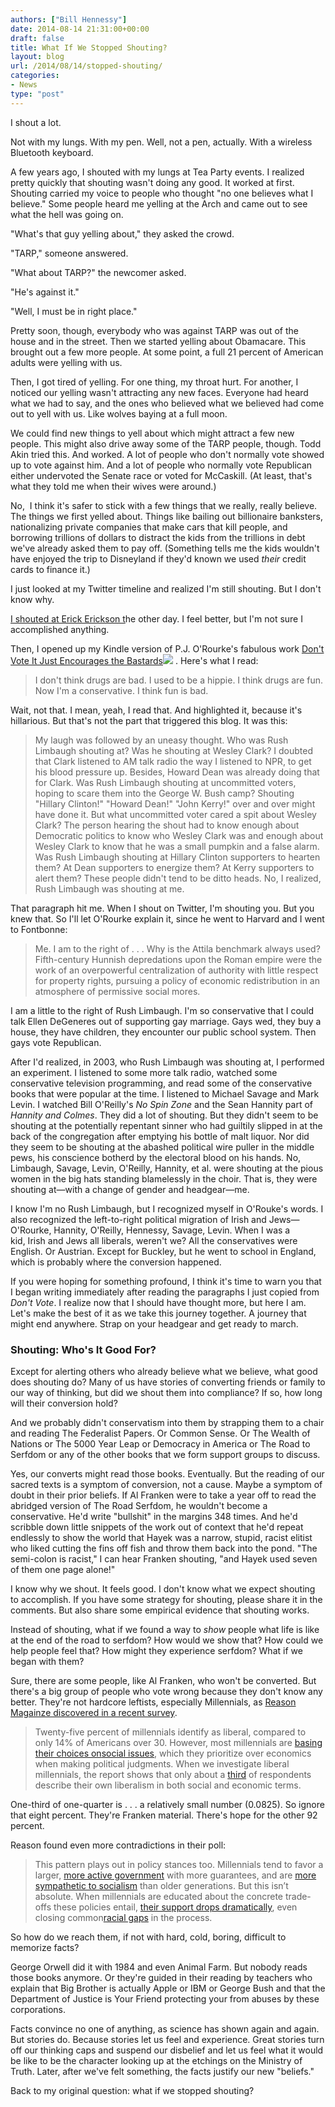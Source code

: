 ```yaml
---
authors: ["Bill Hennessy"]
date: 2014-08-14 21:31:00+00:00
draft: false
title: What If We Stopped Shouting?
layout: blog
url: /2014/08/14/stopped-shouting/
categories:
- News
type: "post"
---
```


I shout a lot.

Not with my lungs. With my pen. Well, not a pen, actually. With a wireless Bluetooth keyboard.

A few years ago, I shouted with my lungs at Tea Party events. I realized pretty quickly that shouting wasn't doing any good. It worked at first. Shouting carried my voice to people who thought "no one believes what I believe." Some people heard me yelling at the Arch and came out to see what the hell was going on.

"What's that guy yelling about," they asked the crowd.

"TARP," someone answered.

"What about TARP?" the newcomer asked.

"He's against it."

"Well, I must be in right place."

Pretty soon, though, everybody who was against TARP was out of the house and in the street. Then we started yelling about Obamacare. This brought out a few more people. At some point, a full 21 percent of American adults were yelling with us.

Then, I got tired of yelling. For one thing, my throat hurt. For another, I noticed our yelling wasn't attracting any new faces. Everyone had heard what we had to say, and the ones who believed what we believed had come out to yell with us. Like wolves baying at a full moon.

We could find new things to yell about which might attract a few new people. This might also drive away some of the TARP people, though. Todd Akin tried this. And worked. A lot of people who don't normally vote showed up to vote against him. And a lot of people who normally vote Republican either undervoted the Senate race or voted for McCaskill. (At least, that's what they told me when their wives were around.)

No,  I think it's safer to stick with a few things that we really, really believe. The things we first yelled about. Things like bailing out billionaire banksters, nationalizing private companies that make cars that kill people, and borrowing trillions of dollars to distract the kids from the trillions in debt we've already asked them to pay off. (Something tells me the kids wouldn't have enjoyed the trip to Disneyland if they'd known we used _their_ credit cards to finance it.)

I just looked at my Twitter timeline and realized I'm still shouting. But I don't know why.

[I shouted at Erick Erickson t](https://hennessysview.com/2014/08/09/erick-erickson-reince-priebus/)he other day. I feel better, but I'm not sure I accomplished anything.

Then, I opened up my Kindle version of P.J. O'Rourke's fabulous work [Don't Vote It Just Encourages the Bastards](https://www.amazon.com/gp/product/0802145434/ref=as_li_tl?ie=UTF8&camp=1789&creative=390957&creativeASIN=0802145434&linkCode=as2&tag=hennesssview-20)![](https://ir-na.amazon-adsystem.com/e/ir?t=hennesssview-20&l=as2&o=1&a=0802145434)
. Here's what I read:



> I don't think drugs are bad. I used to be a hippie. I think drugs are fun. Now I'm a conservative. I think fun is bad.



Wait, not that. I mean, yeah, I read that. And highlighted it, because it's hillarious. But that's not the part that triggered this blog. It was this:



> My laugh was followed by an uneasy thought. Who was Rush Limbaugh shouting at? Was he shouting at Wesley Clark? I doubted that Clark listened to AM talk radio the way I listened to NPR, to get his blood pressure up. Besides, Howard Dean was already doing that for Clark. Was Rush Limbaugh shouting at uncommitted voters, hoping to scare them into the George W. Bush camp? Shouting "Hillary Clinton!" "Howard Dean!" "John Kerry!" over and over might have done it. But what uncommitted voter cared a spit about Wesley Clark? The person hearing the shout had to know enough about Democratic politics to know who Wesley Clark was and enough about Wesley Clark to know that he was a small pumpkin and a false alarm. Was Rush Limbaugh shouting at Hillary Clinton supporters to hearten them? At Dean supporters to energize them? At Kerry supporters to alert them? These people didn't tend to be ditto heads. No, I realized, Rush Limbaugh was shouting at me.



That paragraph hit me. When I shout on Twitter, I'm shouting you. But you knew that. So I'll let O'Rourke explain it, since he went to Harvard and I went to Fontbonne:



> Me. I am to the right of . . . Why is the Attila benchmark always used? Fifth-century Hunnish depredations upon the Roman empire were the work of an overpowerful centralization of authority with little respect for property rights, pursuing a policy of economic redistribution in an atmosphere of permissive social mores.

I am a little to the right of Rush Limbaugh. I'm so conservative that I could talk Ellen DeGeneres out of supporting gay marriage. Gays wed, they buy a house, they have children, they encounter our public school system. Then gays vote Republican.

After I'd realized, in 2003, who Rush Limbaugh was shouting at, I performed an experiment. I listened to some more talk radio, watched some conservative television programming, and read some of the conservative books that were popular at the time. I listened to Michael Savage and Mark Levin. I watched Bill O'Reilly's _No Spin Zone_ and the Sean Hannity part of _Hannity and Colmes_. They did a lot of shouting. But they didn't seem to be shouting at the potentially repentant sinner who had guiltily slipped in at the back of the congregation after emptying his bottle of malt liquor. Nor did they seem to be shouting at the abashed political wire puller in the middle pews, his conscience botherd by the electoral blood on his hands. No, Limbaugh, Savage, Levin, O'Reilly, Hannity, et al. were shouting at the pious women in the big hats standing blamelessly in the choir. That is, they were shouting at—with a change of gender and headgear—me.



I know I'm no Rush Limbaugh, but I recognized myself in O'Rouke's words. I also recognized the left-to-right political migration of Irish and Jews—O'Rourke, Hannity, O'Reilly, Hennessy, Savage, Levin. When I was a kid, Irish and Jews all liberals, weren't we? All the conservatives were English. Or Austrian. Except for Buckley, but he went to school in England, which is probably where the conversion happened.

If you were hoping for something profound, I think it's time to warn you that I began writing immediately after reading the paragraphs I just copied from _Don't Vote_. I realize now that I should have thought more, but here I am. Let's make the best of it as we take this journey together. A journey that might end anywhere. Strap on your headgear and get ready to march.



### Shouting: Who's It Good For?



Except for alerting others who already believe what we believe, what good does shouting do? Many of us have stories of converting friends or family to our way of thinking, but did we shout them into compliance? If so, how long will their conversion hold?

And we probably didn't conservatism into them by strapping them to a chair and reading The Federalist Papers. Or Common Sense. Or The Wealth of Nations or The 5000 Year Leap or Democracy in America or The Road to Serfdom or any of the other books that we form support groups to discuss.

Yes, our converts might read those books. Eventually. But the reading of our sacred texts is a symptom of conversion, not a cause. Maybe a symptom of doubt in their prior beliefs. If Al Franken were to take a year off to read the abridged version of The Road Serfdom, he wouldn't become a conservative. He'd write "bullshit" in the margins 348 times. And he'd scribble down little snippets of the work out of context that he'd repeat endlessly to show the world that Hayek was a narrow, stupid, racist elitist who liked cutting the fins off fish and throw them back into the pond. "The semi-colon is racist," I can hear Franken shouting, "and Hayek used seven of them one page alone!"

I know why we shout. It feels good. I don't know what we expect shouting to accomplish. If you have some strategy for shouting, please share it in the comments. But also share some empirical evidence that shouting works.

Instead of shouting, what if we found a way to _show_ people what life is like at the end of the road to serfdom? How would we show that? How could we help people feel that? How might they experience serfdom? What if we began with them?

Sure, there are some people, like Al Franken, who won't be converted. But there's a big group of people who vote wrong because they don't know any better. They're not hardcore leftists, especially Millennials, as [Reason Magainze discovered in a recent survey](https://reason.com/poll).



> 

> 
> Twenty-five percent of millennials identify as liberal, compared to only 14% of Americans over 30. However, most millennials are [basing their choices on](https://reason.com/poll/2014/07/16/millennials-arent-more-democratictheyre)[social issues](https://reason.com/poll/2014/07/17/social-issues-not-economics-largely-defi), which they prioritize over economics when making political judgments. When we investigate liberal millennials, the report shows that only about a [third](https://reason.com/poll/2014/07/17/social-issues-not-economics-largely-defi) of respondents describe their own liberalism in both social and economic terms.
> 
> 




One-third of one-quarter is . . . a relatively small number (0.0825). So ignore that eight percent. They're Franken material. There's hope for the other 92 percent.

Reason found even more contradictions in their poll:



> This pattern plays out in policy stances too. Millennials tend to favor a larger, [more active government](https://reason.com/poll/2014/07/10/what-millennials-think-government-should) with more guarantees, and are [more sympathetic to socialism](https://reason.com/poll/2014/07/16/millennials-dont-know-what-socialism-mea) than older generations. But this isn’t absolute. When millennials are educated about the concrete trade-offs these policies entail, [their support drops dramatically](https://reason.com/poll/2014/07/10/millennial-support-for-redistribution-an), even closing common[racial gaps](https://reason.com/poll/2014/07/10/millennials-prefer-small-government-if-l) in the process.



So how do we reach them, if not with hard, cold, boring, difficult to memorize facts?

George Orwell did it with 1984 and even Animal Farm. But nobody reads those books anymore. Or they're guided in their reading by teachers who explain that Big Brother is actually Apple or IBM or George Bush and that the Department of Justice is Your Friend protecting your from abuses by these corporations.

Facts convince no one of anything, as science has shown again and again. But stories do. Because stories let us feel and experience. Great stories turn off our thinking caps and suspend our disbelief and let us feel what it would be like to be the character looking up at the etchings on the Ministry of Truth. Later, after we've felt something, the facts justify our new "beliefs."

Back to my original question: what if we stopped shouting?
